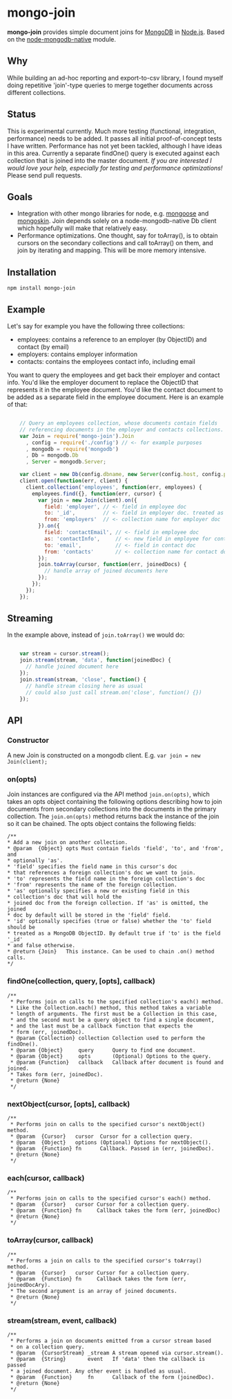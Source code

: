 # mongo-join

__mongo-join__ provides simple document joins for [MongoDB](http://www.mongodb.org/) in [Node.js](http://nodejs.org/). Based on the [node-mongodb-native](https://github.com/mongodb/node-mongodb-native) module.

## Why

While building an ad-hoc reporting and export-to-csv library, I found myself doing repetitive 'join'-type queries to merge together documents across different collections. 

## Status

This is experimental currently. Much more testing (functional, integration, performance) needs to be added. It passes all initial proof-of-concept tests I have written. Performance has not yet been tackled, although I have ideas in this area. Currently a separate findOne() query is executed against each collection that is joined into the master document. *If you are interested I would love your help, especially for testing and performance optimizations!* Please send pull requests.

## Goals

- Integration with other mongo libraries for node, e.g. [mongoose](http://mongoosejs.com/) and [mongoskin](https://github.com/kissjs/node-mongoskin). Join depends solely on a node-mongodb-native Db client which hopefully will make that relatively easy.
- Performance optimizations. One thought, say for toArray(), is to obtain cursors on the secondary collections and call toArray() on them, and join by iterating and mapping. This will be more memory intensive.

## Installation

```npm install mongo-join```

## Example

Let's say for example you have the following three collections:

- employees: contains a reference to an employer (by ObjectID) and contact (by email)
- employers: contains employer information
- contacts: contains the employees contact info, including email

You want to query the employees and get back their employer and contact info. You'd like the employer document to replace the ObjectID that represents it in the employee document. You'd like the contact document to be added as a separate field in the employee document. Here is an example of that:

```javascript

    // Query an employees collection, whose documents contain fields
    // referencing documents in the employer and contacts collections.
    var Join = require('mongo-join').Join
      , config = require('./config') // <- for example purposes
      , mongodb = require('mongodb')
      , Db = mongodb.Db
      , Server = mongodb.Server;

    var client = new Db(config.dbname, new Server(config.host, config.port));
    client.open(function(err, client) {
      client.collection('employees', function(err, employees) {
        employees.find({}, function(err, cursor) {
          var join = new Join(client).on({
            field: 'employer', // <- field in employee doc
            to: '_id',         // <- field in employer doc. treated as ObjectID automatically.
            from: 'employers'  // <- collection name for employer doc
          }).on({
            field: 'contactEmail', // <- field in employee doc
            as: 'contactInfo',     // <- new field in employee for contact doc
            to: 'email',           // <- field in contact doc
            from: 'contacts'       // <- collection name for contact doc
          });          
          join.toArray(cursor, function(err, joinedDocs) {
            // handle array of joined documents here
          });
        });
      });  
    });
```

## Streaming

In the example above, instead of ```join.toArray()``` we would do:

```javascript

    var stream = cursor.stream();
    join.stream(stream, 'data', function(joinedDoc) {
      // handle joined document here
    });
    join.stream(stream, 'close', function() {
      // handle stream closing here as usual
      // could also just call stream.on('close', function() {})
    });    
```

## API

### Constructor

A new Join is constructed on a mongodb client. E.g. ```var join = new Join(client);```

### on(opts)

Join instances are configured via the API method ```join.on(opts)```, which takes an opts object containing the following options describing how to join documents from secondary collections into the documents in the primary collection. The ```join.on(opts)``` method returns back the instance of the join so it can be chained. The opts object contains the following fields:

    /**
    * Add a new join on another collection.
    * @param  {Object} opts Must contain fields 'field', 'to', and 'from', and
    * optionally 'as'. 
    * 'field' specifies the field name in this cursor's doc
    * that references a foreign collection's doc we want to join. 
    * 'to' represents the field name in the foreign collection's doc
    * 'from' represents the name of the foreign collection. 
    * 'as' optionally specifies a new or existing field in this 
    * collection's doc that will hold the
    * joined doc from the foreign collection. If 'as' is omitted, the joined
    * doc by default will be stored in the 'field' field.
    * 'id' optionally specifies (true or false) whether the 'to' field should be
    * treated as a MongoDB ObjectID. By default true if 'to' is the field '_id'
    * and false otherwise.
    * @return {Join}   This instance. Can be used to chain .on() method calls.
    */

### findOne(collection, query, [opts], callback)

    /**
     * Performs join on calls to the specified collection's each() method.
     * Like the Collection.each() method, this method takes a variable
     * length of arguments. The first must be a Collection in this case, 
     * and the second must be a query object to find a single document,
     * and the last must be a callback function that expects the 
     * form (err, joinedDoc).
     * @param {Collection} collection Collection used to perform the findOne().
     * @param {Object}     query      Query to find one document.
     * @param {Object}     opts       (Optional) Options to the query.
     * @param {Function}   callback   Callback after document is found and joined.
     * Takes form (err, joinedDoc).
     * @return {None}
     */

### nextObject(cursor, [opts], callback)

    /**
     * Performs join on calls to the specified cursor's nextObject() method.
     * @param  {Cursor}   cursor  Cursor for a collection query.
     * @param  {Object}   options (Optional) Options for nextObject().
     * @param  {Function} fn      Callback. Passed in (err, joinedDoc).
     * @return {None}
     */

### each(cursor, callback)

    /**
     * Performs join on calls to the specified cursor's each() method.
     * @param  {Cursor}   cursor Cursor for a collection query.
     * @param  {Function} fn     Callback takes the form (err, joinedDoc)
     * @return {None}
     */

### toArray(cursor, callback)

    /**
     * Performs a join on calls to the specified cursor's toArray() method.
     * @param  {Cursor}   cursor Cursor for a collection query.
     * @param  {Function} fn     Callback takes the form (err, joinedDocAry).
     * The second argument is an array of joined documents.
     * @return {None}
     */

### stream(stream, event, callback)

    /**
     * Performs a join on documents emitted from a cursor stream based
     * on a collection query.
     * @param  {CursorStream} _stream A stream opened via cursor.stream().
     * @param  {String}       event   If 'data' then the callback is passed
     * a joined document. Any other event is handled as usual.
     * @param  {Function}     fn      Callback of the form (joinedDoc).
     * @return {None}
     */